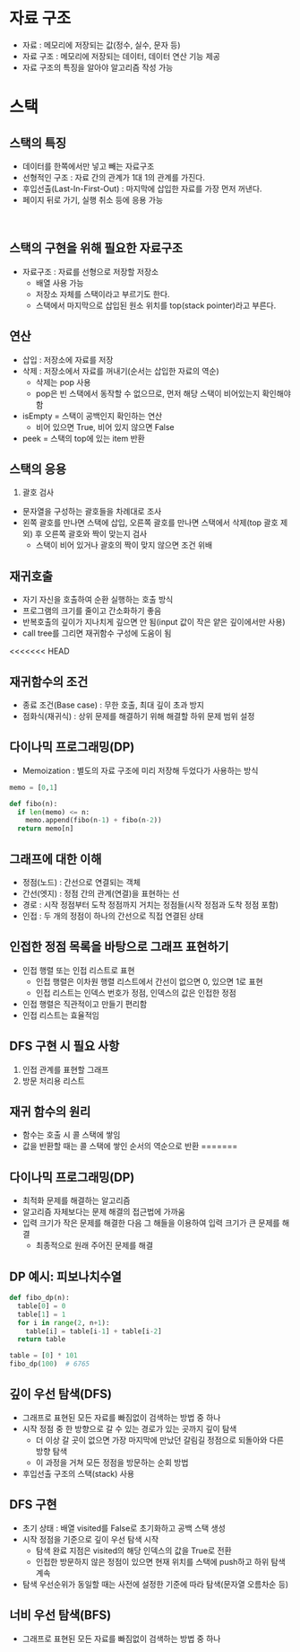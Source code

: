 # 자료 구조

- 자료 : 메모리에 저장되는 값(정수, 실수, 문자 등)
- 자료 구조 : 메모리에 저장되는 데이터, 데이터 연산 기능 제공
- 자료 구조의 특징을 알아야 알고리즘 작성 가능

# 스택

## 스택의 특징

- 데이터를 한쪽에서만 넣고 빼는 자료구조
- 선형적인 구조 : 자료 간의 관계가 1대 1의 관계를 가진다.
- 후입선출(Last-In-First-Out) : 마지막에 삽입한 자료를 가장 먼저 꺼낸다.
- 페이지 뒤로 가기, 실행 취소 등에 응용 가능

<br>

## 스택의 구현을 위해 필요한 자료구조

- 자료구조 : 자료를 선형으로 저장할 저장소
  - 배열 사용 가능
  - 저장소 자체를 스택이라고 부르기도 한다.
  - 스택에서 마지막으로 삽입된 원소 위치를 top(stack pointer)라고 부른다.

## 연산

- 삽입 : 저장소에 자료를 저장
- 삭제 : 저장소에서 자료를 꺼내기(순서는 삽입한 자료의 역순)
  - 삭제는 pop 사용
  - pop은 빈 스택에서 동작할 수 없으므로, 먼저 해당 스택이 비어있는지 확인해야 함
- isEmpty = 스택이 공백인지 확인하는 연산
  - 비어 있으면 True, 비어 있지 않으면 False
- peek = 스택의 top에 있는 item 반환

## 스택의 응용

1. 괄호 검사

- 문자열을 구성하는 괄호들을 차례대로 조사
- 왼쪽 괄호를 만나면 스택에 삽입, 오른쪽 괄호를 만나면 스택에서 삭제(top 괄호 제외) 후 오른쪽 괄호와 짝이 맞는지 검사
    - 스택이 비어 있거나 괄호의 짝이 맞지 않으면 조건 위배


## 재귀호출

- 자기 자신을 호출하여 순환 실행하는 호출 방식
- 프로그램의 크기를 줄이고 간소화하기 좋음
- 반복호출의 깊이가 지나치게 깊으면 안 됨(input 값이 작은 얕은 깊이에서만 사용)
- call tree를 그리면 재귀함수 구성에 도움이 됨

<<<<<<< HEAD
## 재귀함수의 조건

- 종료 조건(Base case) : 무한 호출, 최대 깊이 초과 방지
- 점화식(재귀식) : 상위 문제를 해결하기 위해 해결할 하위 문제 범위 설정

## 다이나믹 프로그래밍(DP)

- Memoization : 별도의 자료 구조에 미리 저장해 두었다가 사용하는 방식

```python
memo = [0,1]

def fibo(n):
  if len(memo) <= n:
    memo.append(fibo(n-1) + fibo(n-2))
  return memo[n]
```

## 그래프에 대한 이해

- 정점(노드) : 간선으로 연결되는 객체
- 간선(엣지) : 정점 간의 관계(연결)을 표현하는 선
- 경로 : 시작 정점부터 도착 정점까지 거치는 정점들(시작 정점과 도착 정점 포함)
- 인접 : 두 개의 정점이 하나의 간선으로 직접 연결된 상태

## 인접한 정점 목록을 바탕으로 그래프 표현하기

- 인접 행렬 또는 인접 리스트로 표현
  - 인접 행렬은 이차원 행렬 리스트에서 간선이 없으면 0, 있으면 1로 표현
  - 인접 리스트는 인덱스 번호가 정점, 인덱스의 값은 인접한 정점
- 인접 행렬은 직관적이고 만들기 편리함
- 인접 리스트는 효율적임

## DFS 구현 시 필요 사항

1. 인접 관계를 표현할 그래프
2. 방문 처리용 리스트

## 재귀 함수의 원리

- 함수는 호출 시 콜 스택에 쌓임
- 값을 반환할 때는 콜 스택에 쌓인 순서의 역순으로 반환
=======
## 다이나믹 프로그래밍(DP)

- 최적화 문제를 해결하는 알고리즘
- 알고리즘 자체보다는 문제 해결의 접근법에 가까움
- 입력 크기가 작은 문제를 해결한 다음 그 해들을 이용하여 입력 크기가 큰 문제를 해결
  - 최종적으로 원래 주어진 문제를 해결
  

## DP 예시: 피보나치수열

```python
def fibo_dp(n):
  table[0] = 0
  table[1] = 1
  for i in range(2, n+1):
    table[i] = table[i-1] + table[i-2]
  return table

table = [0] * 101
fibo_dp(100)  # 6765
```

## 깊이 우선 탐색(DFS)

- 그래프로 표현된 모든 자료를 빠짐없이 검색하는 방법 중 하나
- 시작 정점 중 한 방향으로 갈 수 있는 경로가 있는 곳까지 깊이 탐색
  - 더 이상 갈 곳이 없으면 가장 마지막에 만났던 갈림길 정점으로 되돌아와 다른 방향 탐색
  - 이 과정을 거쳐 모든 정점을 방문하는 순회 방법
- 후입선출 구조의 스택(stack) 사용

## DFS 구현

- 초기 상태 : 배열 visited를 False로 초기화하고 공백 스택 생성
- 시작 정점을 기준으로 깊이 우선 탐색 시작
  - 탐색 완료 지점은 visited의 해당 인덱스의 값을 True로 전환
  - 인접한 방문하지 않은 정점이 있으면 현재 위치를 스택에 push하고 하위 탐색 계속
- 탐색 우선순위가 동일할 때는 사전에 설정한 기준에 따라 탐색(문자열 오름차순 등)

## 너비 우선 탐색(BFS)

- 그래프로 표현된 모든 자료를 빠짐없이 검색하는 방법 중 하나
